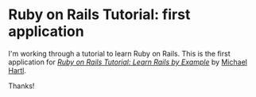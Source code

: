 # Ruby on Rails Tutorial: first application

I'm working through a tutorial to learn Ruby on Rails. This is the first application for
[*Ruby on Rails Tutorial: Learn Rails by Example*](http://railstutorial.org/) 
by [Michael Hartl](http://michaelhartl.com/).

Thanks!